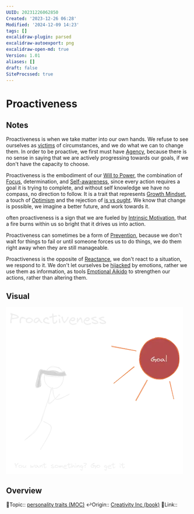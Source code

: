 ```yaml
---
UUID: 20231226062850
Created: '2023-12-26 06:28'
Modified: '2024-12-09 14:23'
tags: []
excalidraw-plugin: parsed
excalidraw-autoexport: png
excalidraw-open-md: true
Version: 1.01
aliases: []
draft: false
SiteProcssed: true
---
```


# Proactiveness

## Notes

Proactiveness is when we take matter into our own hands. We refuse to see ourselves as [victims](/notes/helplessness.md) of circumstances, and we do what we can to change them. In order to be proactive, we first must have [Agency](/notes/agency.md), because there is no sense in saying that we are actively progressing towards our goals, if we don't have the capacity to choose.

Proactiveness is the embodiment of our [Will to Power](/notes/will-to-power.md), the combination of [Focus](/notes/focus.md), determination, and [Self-awareness](/notes/self-awareness.md), since every action requires a goal it is trying to complete, and without self knowledge we have no compass, no direction to follow. It is a trait that represents [Growth Mindset](/notes/growth-mindset.md), a touch of [Optimism](/notes/optimism.md) and the rejection of [is vs ought](/notes/is-vs-ought.md). We know that change is possible, we imagine a better future, and work towards it.

often proactiveness is a sign that we are fueled by [Intrinsic Motivation](/notes/intrinsic-motivation.md), that a fire burns within us so bright that it drives us into action.

Proactiveness can sometimes be a form of [Prevention](/notes/prevention.md), because we don't wait for things to fail or until someone forces us to do things, we do them right away when they are still manageable.

Proactiveness is the opposite of [Reactance](/notes/reactance.md), we don't react to a situation, we respond to it. We don't let ourselves be [hijacked](/notes/emotional-hijacking.md) by emotions, rather we use them as information, as tools [Emotional Aikido](/notes/emotional-aikido.md) to strengthen our actions, rather than altering them.

## Visual

![Proactiveness.webp](/notes/proactiveness.webp)

## Overview
🔼Topic:: [personality traits (MOC)](/mocs/personality-traits-moc.md)
↩️Origin:: [Creativity Inc (book)](/books/creativity-inc-book.md)
🔗Link::

